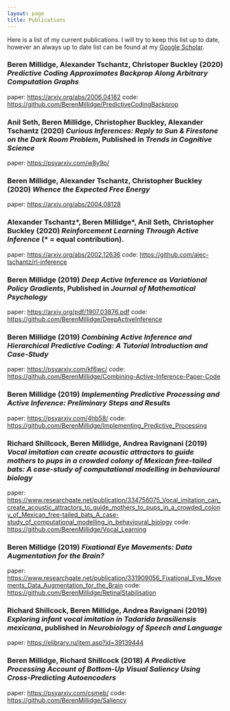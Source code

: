 ```yaml
---
layout: page
title: Publications
---
```


Here is a list of my current publications. I will try to keep this list up to date, however an always up to date list can be found at my [Google Scholar](https://scholar.google.com/citations?user=3GGkFTkAAAAJ&hl=en&oi=ao).

### **Beren Millidge**, Alexander Tschantz, Christoper Buckley (2020) *Predictive Coding Approximates Backprop Along Arbitrary Computation Graphs*
paper: https://arxiv.org/abs/2006.04182
code: https://github.com/BerenMillidge/PredictiveCodingBackprop

### Anil Seth, **Beren Millidge**, Christopher Buckley, Alexander Tschantz (2020) *Curious Inferences: Reply to Sun & Firestone on the Dark Room Problem*, Published in *Trends in Cognitive Science*
paper: https://psyarxiv.com/w8y9p/

### **Beren Millidge**, Alexander Tschantz, Christopher Buckley (2020) *Whence the Expected Free Energy*
paper: https://arxiv.org/abs/2004.08128

### Alexander Tschantz\*, **Beren Millidge\***, Anil Seth, Christopher Buckley (2020) *Reinforcement Learning Through Active Inference* (\* = equal contribution).
paper: https://arxiv.org/abs/2002.12636
code: https://github.com/alec-tschantz/rl-inference

### **Beren Millidge** (2019) *Deep Active Inference as Variational Policy Gradients*, Published in *Journal of Mathematical Psychology*
paper: https://arxiv.org/pdf/1907.03876.pdf
code: https://github.com/BerenMillidge/DeepActiveInference

### **Beren Millidge** (2019) *Combining Active Inference and Hierarchical Predictive Coding: A Tutorial Introduction and Case-Study*
paper: https://psyarxiv.com/kf6wc/
code: https://github.com/BerenMillidge/Combining-Active-Inference-Paper-Code

### **Beren Millidge** (2019) *Implementing Predictive Processing and Active Inference: Preliminary Steps and Results*
paper: https://psyarxiv.com/4hb58/
code: https://github.com/BerenMillidge/Implementing_Predictive_Processing

### Richard Shillcock, **Beren Millidge**, Andrea Ravignani (2019) *Vocal imitation can create acoustic attractors to guide mothers to pups in a crowded colony of Mexican free-tailed bats: A case-study of computational modelling in behavioural biology*
paper: https://www.researchgate.net/publication/334756075_Vocal_imitation_can_create_acoustic_attractors_to_guide_mothers_to_pups_in_a_crowded_colony_of_Mexican_free-tailed_bats_A_case-study_of_computational_modelling_in_behavioural_biology
code: https://github.com/BerenMillidge/Vocal_Learning

### **Beren Millidge** (2019) *Fixational Eye Movements: Data Augmentation for the Brain?*
paper: https://www.researchgate.net/publication/331909056_Fixational_Eye_Movements_Data_Augmentation_for_the_Brain
code: https://github.com/BerenMillidge/RetinalStabilisation

### Richard Shillcock, **Beren Millidge**, Andrea Ravignani (2019) *Exploring infant vocal imitation in Tadarida brasiliensis mexicana*, published in *Neurobiology of Speech and Language* 
paper: https://elibrary.ru/item.asp?id=39139444

### **Beren Millidge**, Richard Shillcock (2018) *A Predictive Processing Account of Bottom-Up Visual Saliency Using Cross-Predicting Autoencoders*
paper: https://psyarxiv.com/csmeb/
code: https://github.com/BerenMillidge/Saliency

